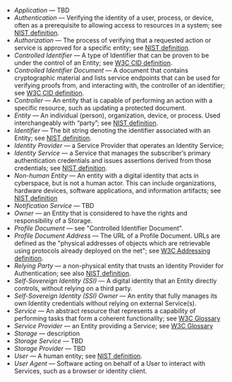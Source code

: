  - <dfn>Application</dfn> — TBD
 - <dfn>Authentication</dfn> — Verifying the identity of a user, process, or device, often as a prerequisite to allowing access to resources in a system; see [NIST definition](https://csrc.nist.gov/glossary/term/authentication).
 - <dfn>Authorization</dfn> — The process of verifying that a requested action or service is approved for a specific entity; see [NIST definition](https://csrc.nist.gov/glossary/term/authorization).
 - <dfn>Controlled Identifier</dfn> — A type of Identifier that can be proven to be under the control of an Entity; see [W3C CID definition](https://www.w3.org/TR/cid-1.0/#dfn-controlled-identifier).
 - <dfn>Controlled Identifier Document</dfn> — A document that contains cryptographic material and lists service endpoints that can be used for verifying proofs from, and interacting with, the controller of an identifier; see [W3C CID definition](https://www.w3.org/TR/cid-1.0/#dfn-controlled-identifier-document).
 - <dfn>Controller</dfn> — An entity that is capable of performing an action with a specific resource, such as updating a protected document.
 - <dfn>Entity</dfn> — An individual (person), organization, device, or process. Used interchangeably with “party”; see [NIST definition](https://csrc.nist.gov/glossary/term/entity).
 - <dfn>Identifier</dfn> — The bit string denoting the identifier associated with an Entity; see [NIST definition](https://csrc.nist.gov/glossary/term/identifier).
 - <dfn>Identity Provider</dfn> — a Service Provider that operates an Identity Service;
 - <dfn>Identity Service</dfn> — a Service that manages the subscriber’s primary authentication credentials and issues assertions derived from those credentials; see [NIST definition](https://csrc.nist.gov/glossary/term/identity_provider).
 - <dfn>Non-human Entity</dfn> — An entity with a digital identity that acts in cyberspace, but is not a human actor. This can include organizations, hardware devices, software applications, and information artifacts; see [NIST definition](https://csrc.nist.gov/glossary/term/non-human_entity)
 - <dfn>Notification Service</dfn> — TBD
 - <dfn>Owner</dfn> — an Entity that is considered to have the rights and responsibility of a Storage.
 - <dfn>Profile Document</dfn> — see "Controlled Identifier Document".
 - <dfn>Profile Document Address</dfn> — The URL of a Profile Document. URLs are defined as the "physical addresses of objects which are retrievable using protocols already deployed on the net"; see [W3C Addressing definition](https://www.w3.org/Addressing/URL/url-spec.html).
 - <dfn>Relying Party</dfn> — a non-physical entity that trusts an Identity Provider for Authentication; see also [NIST definition](https://csrc.nist.gov/glossary/term/relying_party).
 - <dfn>Self-Sovereign Identity (SSI)</dfn> — A digital identity that an Entity directly controls, without relying on a third party.
 - <dfn>Self-Sovereign Identity (SSI) Owner</dfn> — An entity that fully manages its own Identity credentials without relying on external Service(s).
 - <dfn>Service</dfn> — An abstract resource that represents a capability of performing tasks that form a coherent functionality; see [W3C Glossary](https://www.w3.org/TR/ws-gloss/#service)
 - <dfn>Service Provider</dfn> — an Entity providing a Service; see [W3C Glossary](https://www.w3.org/TR/ws-gloss/#providerentity)
 - <dfn>Storage</dfn> — description
 - <dfn>Storage Service</dfn> — TBD
 - <dfn>Storage Provider</dfn> — TBD
 - <dfn>User</dfn> — A human entity; see [NIST definition](https://csrc.nist.gov/glossary/term/user).
 - <dfn>User Agent</dfn> — Software acting on behalf of a User to interact with Services, such as a browser or identity client.
